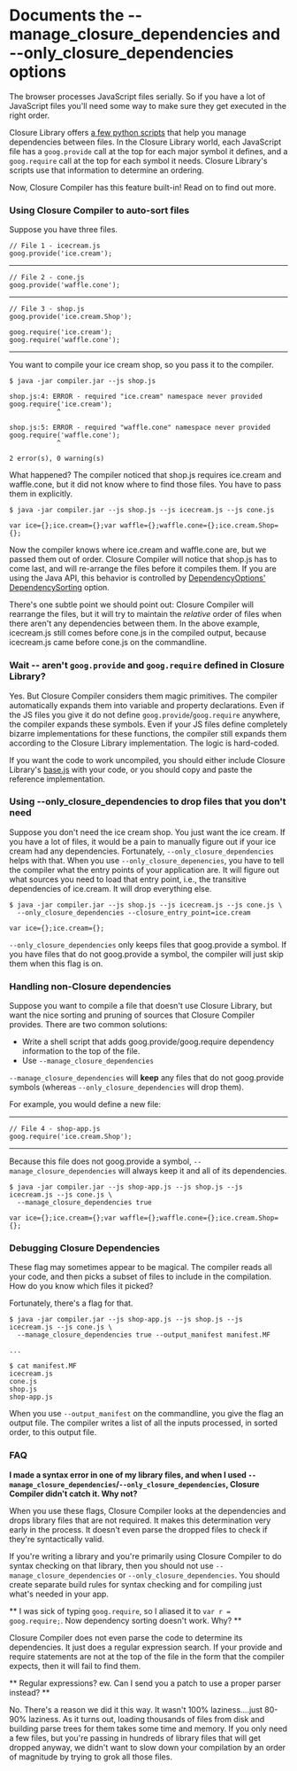 # Documents the --manage_closure_dependencies and --only_closure_dependencies options

The browser processes JavaScript files serially. So if you have a lot of JavaScript files you'll need some way to make sure they get executed in the right order.

Closure Library offers [a few python scripts](http://code.google.com/closure/library/docs/calcdeps.html) that help you manage dependencies between files. In the Closure Library world, each JavaScript file has a `goog.provide` call at the top for each major symbol it defines, and a `goog.require` call at the top for each symbol it needs. Closure Library's scripts use that information to determine an ordering.

Now, Closure Compiler has this feature built-in! Read on to find out more.

### Using Closure Compiler to auto-sort files

Suppose you have three files.

    // File 1 - icecream.js
    goog.provide('ice.cream');
----
    // File 2 - cone.js
    goog.provide('waffle.cone');
----
    // File 3 - shop.js
    goog.provide('ice.cream.Shop');
    
    goog.require('ice.cream');
    goog.require('waffle.cone');
----

You want to compile your ice cream shop, so you pass it to the compiler.

    $ java -jar compiler.jar --js shop.js
    
    shop.js:4: ERROR - required "ice.cream" namespace never provided
    goog.require('ice.cream');
                ^
    
    shop.js:5: ERROR - required "waffle.cone" namespace never provided
    goog.require('waffle.cone');
                ^
    
    2 error(s), 0 warning(s)

What happened? The compiler noticed that shop.js requires ice.cream and waffle.cone, but it did not know where to find those files. You have to pass them in explicitly.

    $ java -jar compiler.jar --js shop.js --js icecream.js --js cone.js
    
    var ice={};ice.cream={};var waffle={};waffle.cone={};ice.cream.Shop={};

Now the compiler knows where ice.cream and waffle.cone are, but we passed them out of order. Closure Compiler will notice that shop.js has to come last, and will re-arrange the files before it compiles them. If you are using the Java API, this behavior is controlled by [DependencyOptions' DependencySorting](http://closure-compiler.googlecode.com/git/javadoc/com/google/javascript/jscomp/DependencyOptions.html) option.

There's one subtle point we should point out: Closure Compiler will rearrange the files, but it will try to maintain the *relative* order of files when there aren't any dependencies between them. In the above example, icecream.js still comes before cone.js in the compiled output, because icecream.js came before cone.js on the commandline.

### Wait -- aren't `goog.provide` and `goog.require` defined in Closure Library?

Yes. But Closure Compiler considers them magic primitives. The compiler automatically expands them into variable and property declarations. Even if the JS files you give it do not define `goog.provide`/`goog.require` anywhere, the compiler expands these symbols. Even if your JS files define completely bizarre implementations for these functions, the compiler still expands them according to the Closure Library implementation. The logic is hard-coded. 

If you want the code to work uncompiled, you should either include Closure Library's [base.js](http://code.google.com/p/closure-library/source/browse/closure/goog/base.js) with your code, or you should copy and paste the reference implementation.

### Using --only_closure_dependencies to drop files that you don't need

Suppose you don't need the ice cream shop. You just want the ice cream. If you have a lot of files, it would be a pain to manually figure out if your ice cream had any dependencies. Fortunately, `--only_closure_dependencies` helps with that. When you use `--only_closure_depenencies`, you have to tell the compiler what the entry points of your application are. It will figure out what sources you need to load that entry point, i.e., the transitive dependencies of ice.cream. It will drop everything else.

    $ java -jar compiler.jar --js shop.js --js icecream.js --js cone.js \
      --only_closure_dependencies --closure_entry_point=ice.cream
    
    var ice={};ice.cream={};

`--only_closure_dependencies` only keeps files that goog.provide a symbol. If you have files that do not goog.provide a symbol, the compiler will just skip them when this flag is on.

### Handling non-Closure dependencies

Suppose you want to compile a file that doesn't use Closure Library, but want the nice sorting and pruning of sources that Closure Compiler provides. There are two common solutions:

- Write a shell script that adds goog.provide/goog.require dependency information to the top of the file.
- Use `--manage_closure_dependencies`

`--manage_closure_dependencies` will **keep** any files that do not goog.provide symbols (whereas `--only_closure_dependencies` will drop them).

For example, you would define a new file:

----
    // File 4 - shop-app.js
    goog.require('ice.cream.Shop');
----

Because this file does not goog.provide a symbol, `--manage_closure_dependencies` will always keep it and all of its dependencies.

    $ java -jar compiler.jar --js shop-app.js --js shop.js --js icecream.js --js cone.js \
      --manage_closure_dependencies true
    
    var ice={};ice.cream={};var waffle={};waffle.cone={};ice.cream.Shop={};

### Debugging Closure Dependencies

These flag may sometimes appear to be magical. The compiler reads all your code, and then picks a subset of files to include in the compilation. How do you know which files it picked?

Fortunately, there's a flag for that.

    $ java -jar compiler.jar --js shop-app.js --js shop.js --js icecream.js --js cone.js \
      --manage_closure_dependencies true --output_manifest manifest.MF
    
    ...
    
    $ cat manifest.MF
    icecream.js
    cone.js
    shop.js
    shop-app.js

When you use `--output_manifest` on the commandline, you give the flag an output file. The compiler writes a list of all the inputs processed, in sorted order, to this output file.

### FAQ

**I made a syntax error in one of my library files, and when I used `--manage_closure_dependencies`/`--only_closure_dependencies`, Closure Compiler didn't catch it. Why not?**

When you use these flags, Closure Compiler looks at the dependencies and drops library files that are not required. It makes this determination very early in the process. It doesn't even parse the dropped files to check if they're syntactically valid.

If you're writing a library and you're primarily using Closure Compiler to do syntax checking on that library, then you should not use `--manage_closure_dependencies` or `--only_closure_dependencies`. You should create separate build rules for syntax checking and for compiling just what's needed in your app.

** I was sick of typing `goog.require`, so I aliased it to `var r = goog.require;`. Now dependency sorting doesn't work. Why? **

Closure Compiler does not even parse the code to determine its dependencies. It just does a regular expression search. If your provide and require statements are not at the top of the file in the form that the compiler expects, then it will fail to find them.

** Regular expressions? ew. Can I send you a patch to use a proper parser instead? **

No. There's a reason we did it this way. It wasn't 100% laziness....just 80-90% laziness. As it turns out, loading thousands of files from disk and building parse trees for them takes some time and memory. If you only need a few files, but you're passing in hundreds of library files that will get dropped anyway, we didn't want to slow down your compilation by an order of magnitude by trying to grok all those files.